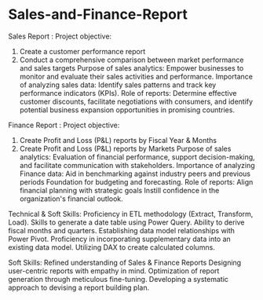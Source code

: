 # Sales-and-Finance-Report
Sales Report :
Project objective:
1. Create a customer performance report
2. Conduct a comprehensive comparison between market performance and sales targets
Purpose of sales analytics: Empower businesses to monitor and evaluate their sales activities and performance.
Importance of analyzing sales data: Identify sales patterns and track key performance indicators (KPIs).
Role of reports: Determine effective customer discounts, facilitate negotiations with consumers, and identify potential business expansion opportunities in promising countries.

Finance Report :
Project objective:
1. Create Profit and Loss (P&L) reports by Fiscal Year & Months
2. Create Profit and Loss (P&L) reports by Markets
Purpose of sales analytics: Evaluation of financial performance, support decision-making, and facilitate communication with stakeholders.
Importance of analyzing Finance data: Aid in benchmarking against industry peers and previous periods Foundation for budgeting and forecasting.
Role of reports: Align financial planning with strategic goals Instill confidence in the organization's financial outlook.

Technical & Soft Skills:
 Proficiency in ETL methodology (Extract, Transform, Load).
 Skills to generate a date table using Power Query.
 Ability to derive fiscal months and quarters.
 Establishing data model relationships with Power Pivot.
 Proficiency in incorporating supplementary data into an existing data model.
 Utilizing DAX to create calculated columns.

 
Soft Skills:
 Refined understanding of Sales & Finance Reports
 Designing user-centric reports with empathy in mind.
 Optimization of report generation through meticulous fine-tuning.
 Developing a systematic approach to devising a report building plan.
